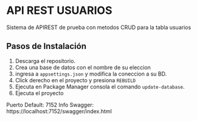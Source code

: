 # API REST USUARIOS
Sistema de APIREST de prueba con metodos CRUD para la tabla usuarios

## Pasos de Instalación

1) Descarga el repositorio.
2) Crea una base de datos con el nombre de su eleccion
3) ingresa a  `appsettings.json` y modifica la coneccion a su BD.
4) Click derecho en el proyecto y presiona `REBUILD`
5) Ejecuta en Package Manager consola el comando `update-database`.
6) Ejecuta el proyecto


Puerto Default: 7152
Info Swagger: https://localhost:7152/swagger/index.html
